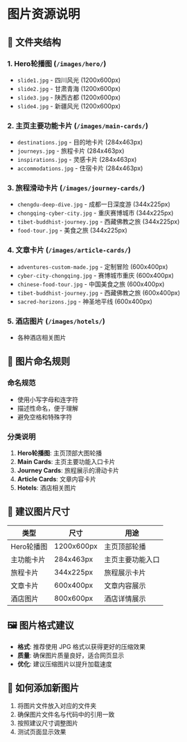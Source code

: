 # 图片资源说明

## 📁 文件夹结构

### 1. Hero轮播图 (`/images/hero/`)
- `slide1.jpg` - 四川风光 (1200x600px)
- `slide2.jpg` - 甘肃青海 (1200x600px)
- `slide3.jpg` - 陕西古都 (1200x600px)
- `slide4.jpg` - 新疆风光 (1200x600px)

### 2. 主页主要功能卡片 (`/images/main-cards/`)
- `destinations.jpg` - 目的地卡片 (284x463px)
- `journeys.jpg` - 旅程卡片 (284x463px)
- `inspirations.jpg` - 灵感卡片 (284x463px)
- `accommodations.jpg` - 住宿卡片 (284x463px)

### 3. 旅程滑动卡片 (`/images/journey-cards/`)
- `chengdu-deep-dive.jpg` - 成都一日深度游 (344x225px)
- `chongqing-cyber-city.jpg` - 重庆赛博城市 (344x225px)
- `tibet-buddhist-journey.jpg` - 西藏佛教之旅 (344x225px)
- `food-tour.jpg` - 美食之旅 (344x225px)

### 4. 文章卡片 (`/images/article-cards/`)
- `adventures-custom-made.jpg` - 定制冒险 (600x400px)
- `cyber-city-chongqing.jpg` - 赛博城市重庆 (600x400px)
- `chinese-food-tour.jpg` - 中国美食之旅 (600x400px)
- `tibet-buddhist-journey.jpg` - 西藏佛教之旅 (600x400px)
- `sacred-horizons.jpg` - 神圣地平线 (600x400px)

### 5. 酒店图片 (`/images/hotels/`)
- 各种酒店相关图片

## 🎯 图片命名规则

### 命名规范
- 使用小写字母和连字符
- 描述性命名，便于理解
- 避免空格和特殊字符

### 分类说明
1. **Hero轮播图**: 主页顶部大图轮播
2. **Main Cards**: 主页主要功能入口卡片
3. **Journey Cards**: 旅程展示的滑动卡片
4. **Article Cards**: 文章内容卡片
5. **Hotels**: 酒店相关图片

## 📐 建议图片尺寸

| 类型 | 尺寸 | 用途 |
|------|------|------|
| Hero轮播图 | 1200x600px | 主页顶部轮播 |
| 主功能卡片 | 284x463px | 主页主要功能入口 |
| 旅程卡片 | 344x225px | 旅程展示卡片 |
| 文章卡片 | 600x400px | 文章内容展示 |
| 酒店图片 | 800x600px | 酒店详情展示 |

## 🖼️ 图片格式建议
- **格式**: 推荐使用 JPG 格式以获得更好的压缩效果
- **质量**: 确保图片质量良好，适合网页显示
- **优化**: 建议压缩图片以提升加载速度

## 📝 如何添加新图片

1. 将图片文件放入对应的文件夹
2. 确保图片文件名与代码中的引用一致
3. 按照建议尺寸调整图片
4. 测试页面显示效果
